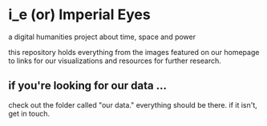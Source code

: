 # i_e (or) Imperial Eyes 

a digital humanities project about time, space and power

this repository holds everything from the images featured on our homepage to links for our visualizations and resources for further research. 

## if you're looking for our data ...

check out the folder called "our data." everything should be there. if it isn't, get in touch. 

